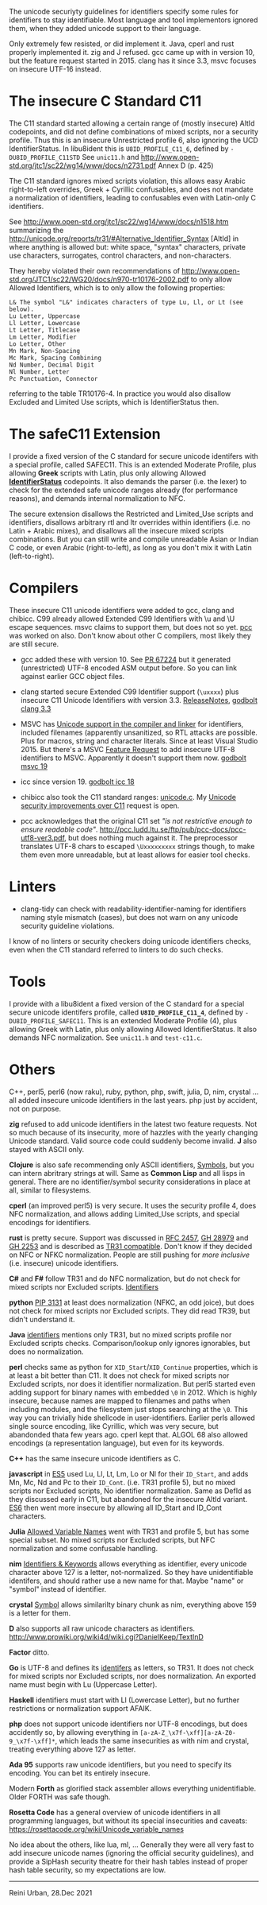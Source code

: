 The unicode securiyty guidelines for identifiers specify some rules
for identifiers to stay identifiable. Most language and tool
implementors ignored them, when they added unicode support to their language.

Only extremely few resisted, or did implement it. Java, cperl and rust
properly implemented it.  zig and J refused.  gcc came up with in version
10, but the feature request started in 2015. clang has it since 3.3,
msvc focuses on insecure UTF-16 instead.

# The insecure C Standard C11

The C11 standard started allowing a certain range of (mostly insecure) AltId
codepoints, and did not define combinations of mixed scripts, nor a
security profile.  Thus this is an insecure Unrestricted profile 6, also ignoring
the UCD IdentifierStatus. In libu8ident this is `U8ID_PROFILE_C11_6`, defined by
`-DU8ID_PROFILE_C11STD`
See `unic11.h` and http://www.open-std.org/jtc1/sc22/wg14/www/docs/n2731.pdf
Annex D (p. 425)

The C11 standard ignores mixed scripts violation, this allows easy
Arabic right-to-left overrides, Greek + Cyrillic confusables, and does
not mandate a normalization of identifiers, leading to confusables
even with Latin-only C identifiers.

See http://www.open-std.org/jtc1/sc22/wg14/www/docs/n1518.htm
summarizing the
http://unicode.org/reports/tr31/#Alternative_Identifier_Syntax [AltId] 
in where anything is allowed but: white space, "syntax" characters,
private use characters, surrogates, control characters, and
non-characters.

They hereby violated their own recommendations of http://www.open-std.org/JTC1/sc22/WG20/docs/n970-tr10176-2002.pdf to only allow Allowed Identifiers, which is to only allow the following properties:

    L& The symbol "L&" indicates characters of type Lu, Ll, or Lt (see below).
    Lu Letter, Uppercase
    Ll Letter, Lowercase
    Lt Letter, Titlecase
    Lm Letter, Modifier
    Lo Letter, Other
    Mn Mark, Non-Spacing
    Mc Mark, Spacing Combining
    Nd Number, Decimal Digit
    Nl Number, Letter
    Pc Punctuation, Connector

referring to the table TR10176-4. In practice you would also disallow
Excluded and Limited Use scripts, which is IdentifierStatus then.

# The safeC11 Extension

I provide a fixed version of the C standard for secure unicode
identifers with a special profile, called SAFEC11.  This is an
extended Moderate Profile, plus allowing **Greek** scripts with Latin,
plus only allowing Allowed [**IdentifierStatus**](https://www.unicode.org/Public/security/latest/IdentifierStatus.txt) codepoints. It also demands the parser (i.e. the lexer) to check
for the extended safe unicode ranges already (for performance reasons),
and demands internal normalization to NFC.

The secure extension disallows the Restricted and Limited_Use scripts
and identifiers, disallows arbitrary rtl and ltr overrides within
identifiers (i.e. no Latin + Arabic mixes), and disallows all the
insecure mixed scripts combinations. But you can still write and
compile unreadable Asian or Indian C code, or even Arabic
(right-to-left), as long as you don't mix it with Latin
(left-to-right).

# Compilers

These insecure C11 unicode identifiers were added to gcc, clang and
chibicc. C99 already allowed Extended C99 Identifiers with \u and \U escape
sequences.
msvc claims to support them, but does not so yet.
[pcc](http://pcc.ludd.ltu.se/ftp/pub/pcc-docs/pcc-utf8-ver3.pdf) was
worked on also.  Don't know about other C compilers, most likely they
are still secure.

* gcc added these with version 10. See [PR 67224](https://gcc.gnu.org/bugzilla/show_bug.cgi?id=67224)
  but it generated (unrestricted) UTF-8 encoded ASM output before. So you can link against
  earlier GCC object files.

* clang started secure Extended C99 Identifier support (`\uxxxx`) plus insecure
  C11 Unicode Identifiers with version 3.3.
  [ReleaseNotes](https://releases.llvm.org/3.3/tools/clang/docs/ReleaseNotes.html),
  [godbolt clang 3.3](https://godbolt.org/z/1dzMxPhvc)

* MSVC has [Unicode support in the compiler and linker](https://docs.microsoft.com/en-us/cpp/build/reference/unicode-support-in-the-compiler-and-linker?view=msvc-140)
  for identifiers, included filenames (apparently unsanitized, so RTL
  attacks are possible. Plus for macros, string and character
  literals. Since at least Visual Studio 2015. But there's a MSVC
  [Feature Request](https://developercommunity.visualstudio.com/t/feature-request-allow-unicode-characters-in-identi/821782)
  to add insecure UTF-8 identifiers to MSVC. Apparently it doesn't
  support them now. [godbolt msvc 19](https://godbolt.org/z/xrnPnGPff)

* icc since version 19. [godbolt icc 18](https://godbolt.org/z/8fhsf5xhT)

* chibicc also took the C11 standard ranges: [unicode.c](https://github.com/rui314/chibicc/commits/main/unicode.c).
  My [Unicode security improvements over C11](https://github.com/rui314/chibicc/issues/32) request is open.

* pcc acknowledges that the original C11 set _"is not restrictive enough to ensure readable code"_. http://pcc.ludd.ltu.se/ftp/pub/pcc-docs/pcc-utf8-ver3.pdf, but does nothing much against it. The preprocessor translates UTF-8 chars to escaped `\Uxxxxxxxxx` strings though, to make them even more unreadable, but at least allows for easier tool checks.


# Linters

* clang-tidy can check with readability-identifier-naming for
  identifiers naming style mismatch (cases), but does not warn on any
  unicode security guideline violations.
  
I know of no linters or security checkers doing unicode identifiers checks,
even when the C11 standard referred to linters to do such checks.

# Tools

I provide with a libu8ident a fixed version of the C standard for
a special secure unicode identifers profile, called
**`U8ID_PROFILE_C11_4`**, defined by `-DU8ID_PROFILE_SAFEC11`. This is
an extended Moderate Profile (4), plus allowing Greek with Latin, plus
only allowing Allowed IdentifierStatus. It also demands NFC normalization.
See `unic11.h` and `test-c11.c`.

# Others

C++, perl5, perl6 (now raku), ruby, python, php, swift, julia, D, nim, crystal
... all added insecure unicode identifiers in the last years. php just by accident,
not on purpose.

**zig** refused to add unicode identifiers in the latest two feature requests.
Not so much because of its insecurity, more of hazzles with the yearly changing
Unicode standard. Valid source code could suddenly become invalid.
**J** also stayed with ASCII only.

**Clojure** is also safe recommending only ASCII identifiers,
[Symbols](https://clojure.org/reference/reader#_symbols), but you can intern
abritrary strings at will. Same as **Common Lisp** and all lisps in general.
There are no identifier/symbol security considerations in place at all, similar
to filesystems.

**cperl** (an improved perl5) is very secure. It uses the security
profile 4, does NFC normalization, and allows adding Limited_Use scripts,
and special encodings for identifiers.

**rust** is pretty secure.
Support was discussed in [RFC 2457](https://github.com/rust-lang/rust/issues/55467),
[GH 28979](https://github.com/rust-lang/rust/issues/28979) and
[GH 2253](https://github.com/rust-lang/rust/issues/2253)
and is described as [TR31 compatible](https://doc.rust-lang.org/reference/identifiers.html).
Don't know if they decided on NFC or NFKC normalization.
People are still pushing for _more inclusive_ (i.e. insecure) unicode identifiers.

**C#** and **F#** follow TR31 and do NFC normalization, but do not check for mixed
scripts nor Excluded scripts. [Identifiers](https://go.microsoft.com/fwlink/?LinkId=199552)

**python** [PIP 3131](https://www.python.org/dev/peps/pep-3131/) at least
does normalization (NFKC, an odd joice), but does not check for mixed
scripts nor Excluded scripts. They did read TR39, but didn't understand it.

**Java**
[identifiers](https://docs.oracle.com/javase/specs/jls/se17/html/jls-3.html#jls-3.8)
mentions only TR31, but no mixed scripts profile nor Excluded scripts
checks. Comparison/lookup only ignores ignorables, but does no normalization.

**perl** checks same as python for `XID_Start`/`XID_Continue` properties,
which is at least a bit better than C11. It does not check for mixed
scripts nor Excluded scripts, nor does it identifier normalization.
But perl5 started even adding support for binary names with embedded
`\0` in 2012. Which is highly insecure, because names are mapped to
filenames and paths when including modules, and the filesystem just
stops searching at the `\0`. This way you can trivially hide shellcode
in user-identifiers.
Earlier perls allowed single source encoding, like Cyrillic, which was
very secure, but abandonded thata few years ago. cperl kept that. ALGOL 68
also allowed encodings (a representation language), but even for its keywords.

**C++** has the same insecure unicode identifiers as C.

**javascript** in
[ES5](https://mathiasbynens.be/notes/javascript-identifiers) used Lu,
Ll, Lt, Lm, Lo or Nl for their `ID_Start`, and adds Mn, Mc, Nd and Pc
to their `ID_Cont`. (i.e. TR31 profile 5), but no mixed scripts nor
Excluded scripts, No identifier normalization. Same as DefId as they
discussed early in C11, but abandoned for the insecure AltId
variant. [ES6](https://mathiasbynens.be/notes/javascript-identifiers-es6)
then went more insecure by allowing all ID\_Start and ID\_Cont
characters.

**Julia** [Allowed Variable
Names](https://docs.julialang.org/en/v1/manual/variables/#man-allowed-variable-names)
went with TR31 and profile 5, but has some special subset. No mixed scripts nor
Excluded scripts, but NFC normalization and some confusable handling.

**nim** [Identifiers &
Keywords](https://nim-lang.org/docs/manual.html#lexical-analysis-identifiers-amp-keywords)
allows everything as identifier, every unicode character above 127 is
a letter, not-normalized. So they have unidentifiable identifers, and should rather use
a new name for that. Maybe "name" or "symbol" instead of identifier.

**crystal** [Symbol](https://crystal-lang.org/reference/1.2/syntax_and_semantics/literals/symbol.html)
allows similarilty binary chunk as nim, everything above 159 is a letter for them.

**D** also supports all raw unicode characters as identifiers. http://www.prowiki.org/wiki4d/wiki.cgi?DanielKeep/TextInD

**Factor** ditto.

**Go** is UTF-8 and defines its
[identifers](https://go.dev/ref/spec#Identifiers) as letters, so
TR31. It does not check for mixed scripts nor Excluded scripts, nor
does normalization. An exported name must begin with Lu (Uppercase Letter).

**Haskell** identifiers must start with Ll (Lowercase Letter), but no further
restrictions or normalization support AFAIK.

**php** does not support unicode identifiers nor UTF-8 encodings, but
does accidently so, by allowing everything in
`[a-zA-Z_\x7f-\xff][a-zA-Z0-9_\x7f-\xff]*`, which leads the same
insecurities as with nim and crystal, treating everything above 127 as letter.

**Ada 95** supports raw unicode identifiers, but you need to specify
its encoding. You can bet its entirely insecure.

Modern **Forth** as glorified stack assembler allows everything
unidentifiable.  Older FORTH was safe though.

**Rosetta Code** has a general overview of unicode identifiers in all
programming languages, but without its special insecurities and
caveats: https://rosettacode.org/wiki/Unicode_variable_names

No idea about the others, like lua, ml, ...
Generally they were all very fast to add insecure unicode names
(ignoring the official security guidelines), and provide a SipHash
security theatre for their hash tables instead of proper hash table
security, so my expectations are low.

----
Reini Urban, 28.Dec 2021
